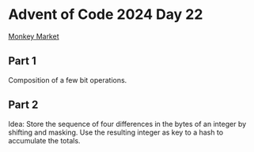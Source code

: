 # Advent of Code 2024 Day 22
[Monkey Market](https://adventofcode.com/2024/day/22)

## Part 1

Composition of a few bit operations.

## Part 2

Idea: Store the sequence of four differences in the bytes of an integer
by shifting and masking. Use the resulting integer as key to a hash to
accumulate the totals.

